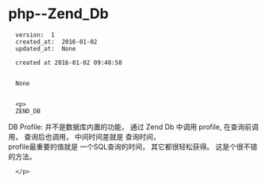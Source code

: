 
  # php--Zend_Db

      version:  1
      created_at:  2016-01-02
      updated_at:  None

      created at 2016-01-02 09:48:58 


      None


      <p>
      ZEND_DB
DB Profile:
  并不是数据库内置的功能， 
  通过 Zend Db 中调用 profile, 
  在查询前调用， 查询后也调用，  中间时间差就是 查询时间，  
 profile最重要的值就是  一个SQL查询的时间， 其它都很轻松获得。 这是个很不错的方法。



      </p>

  
